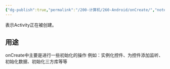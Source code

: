 ```yaml
---
{"dg-publish":true,"permalink":"/200-计算机/260-Android/onCreate/","noteIcon":""}
---
```


表示Activity正在被创建。
## 用途
onCreate中主要是进行一些初始化的操作
例如：实例化控件、为控件添加监听、初始化数据、初始化三方库等等
